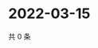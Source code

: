 # 2022-03-15

共 0 条

<!-- BEGIN WEIBO -->
<!-- 最后更新时间 Tue Mar 15 2022 20:20:58 GMT+0800 (China Standard Time) -->

<!-- END WEIBO -->
